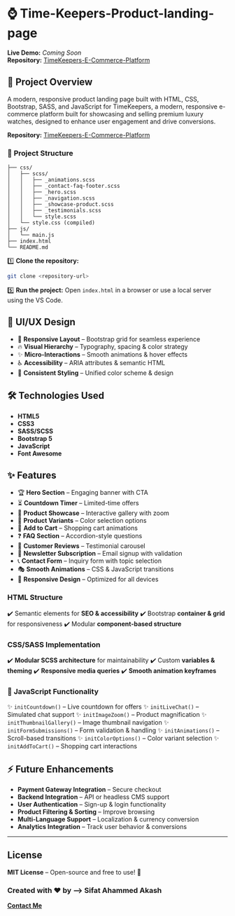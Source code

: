 # ⌚ Time-Keepers-Product-landing-page

**Live Demo:** _Coming Soon_  
**Repository:** [TimeKeepers-E-Commerce-Platform](https://github.com/sifatahammed/Time-Keepers-Product-landing-page)


## 📌 **Project Overview**

A modern, responsive product landing page built with HTML, CSS, Bootstrap, SASS, and JavaScript for TimeKeepers, a modern, responsive e-commerce platform built for showcasing and selling premium luxury watches, designed to enhance user engagement and drive conversions.

**Repository:** [TimeKeepers-E-Commerce-Platform](https://github.com/sifatahammed/TimeKeepers-E-Commerce-Platform)

### 📁 **Project Structure**

```
├── css/
│   ├── scss/
│   │   ├── _animations.scss
│   │   ├── _contact-faq-footer.scss
│   │   ├── _hero.scss
│   │   ├── _navigation.scss
│   │   ├── _showcase-product.scss
│   │   ├── _testimonials.scss
│   │   └── style.scss
│   └── style.css (compiled)
├── js/
│   └── main.js
├── index.html
└── README.md
```

1️⃣ **Clone the repository:**

```bash
git clone <repository-url>
```

5️⃣ **Run the project:** Open `index.html` in a browser or use a local server using the VS Code.


## 🎨 **UI/UX Design**

- 📱 **Responsive Layout** – Bootstrap grid for seamless experience
- 🔥 **Visual Hierarchy** – Typography, spacing & color strategy
- ✨ **Micro-Interactions** – Smooth animations & hover effects
- ♿ **Accessibility** – ARIA attributes & semantic HTML
- 🎨 **Consistent Styling** – Unified color scheme & design

## 🛠️ **Technologies Used**

-  **HTML5** 
-  **CSS3** 
-  **SASS/SCSS** 
-  **Bootstrap 5** 
-  **JavaScript** 
-  **Font Awesome**

## ✨ **Features**
- 🏆 **Hero Section** – Engaging banner with CTA
- ⏳ **Countdown Timer** – Limited-time offers
- 🎥 **Product Showcase** – Interactive gallery with zoom
- 🎨 **Product Variants** – Color selection options
- 🛒 **Add to Cart** – Shopping cart animations
- ❓ **FAQ Section** – Accordion-style questions
- 🌟 **Customer Reviews** – Testimonial carousel
- 📩 **Newsletter Subscription** – Email signup with validation
- 📞 **Contact Form** – Inquiry form with topic selection
- 🎭 **Smooth Animations** – CSS & JavaScript transitions
- 📱 **Responsive Design** – Optimized for all devices


###  **HTML Structure**

✔️ Semantic elements for **SEO & accessibility**
✔️ Bootstrap **container & grid** for responsiveness
✔️ Modular **component-based structure**

###  **CSS/SASS Implementation**

✔️ **Modular SCSS architecture** for maintainability
✔️ Custom **variables & theming**
✔️ **Responsive media queries**
✔️ **Smooth animation keyframes**

### 🚀 **JavaScript Functionality**

✨ `initCountdown()` – Live countdown for offers
✨ `initLiveChat()` – Simulated chat support
✨ `initImageZoom()` – Product magnification
✨ `initThumbnailGallery()` – Image thumbnail navigation
✨ `initFormSubmissions()` – Form validation & handling
✨ `initAnimations()` – Scroll-based transitions
✨ `initColorOptions()` – Color variant selection
✨ `initAddToCart()` – Shopping cart interactions

## ⚡ **Future Enhancements**

-  **Payment Gateway Integration** – Secure checkout
-  **Backend Integration** – API or headless CMS support
-  **User Authentication** – Sign-up & login functionality
-  **Product Filtering & Sorting** – Improve browsing
-  **Multi-Language Support** – Localization & currency conversion
-  **Analytics Integration** – Track user behavior & conversions
---

## **License**

 **MIT License** – Open-source and free to use! 🎉

### Created with ❤️ by --> Sifat Ahammed Akash 

[**Contact Me**](mailto:sifatahammed821@gmail.com)

